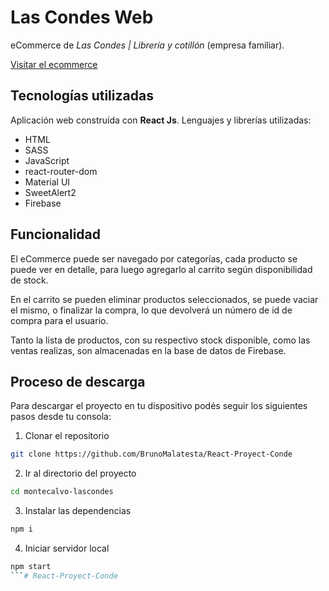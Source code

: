 # Las Condes Web

eCommerce de *Las Condes | Librería y cotillón* (empresa familiar).

[Visitar el ecommerce](https://lascondes.netlify.app/)

## Tecnologías utilizadas

Aplicación web construída con **React Js**. Lenguajes y librerías utilizadas:

* HTML
* SASS
* JavaScript
* react-router-dom
* Material UI
* SweetAlert2
* Firebase

## Funcionalidad

El eCommerce puede ser navegado por categorías, cada producto se puede ver en detalle, para luego agregarlo al carrito según disponibilidad de stock.

En el carrito se pueden eliminar productos seleccionados, se puede vaciar el mismo, o finalizar la compra, lo que devolverá un número de id de compra para el usuario.

Tanto la lista de productos, con su respectivo stock disponible, como las ventas realizas, son almacenadas en la base de datos de Firebase.

## Proceso de descarga

Para descargar el proyecto en tu dispositivo podés seguir los siguientes pasos desde tu consola:

1) Clonar el repositorio
```bash
git clone https://github.com/BrunoMalatesta/React-Proyect-Conde
```

2) Ir al directorio del proyecto
```bash
cd montecalvo-lascondes
```

3) Instalar las dependencias
```bash
npm i
```

4) Iniciar servidor local
```bash
npm start
```#   R e a c t - P r o y e c t - C o n d e 
 
 